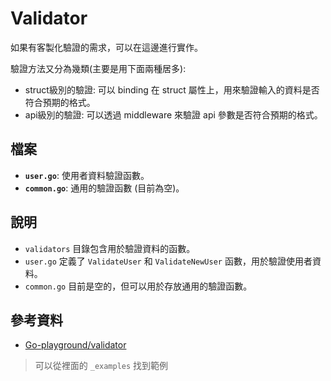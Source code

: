 # Validator

如果有客製化驗證的需求，可以在這邊進行實作。

驗證方法又分為幾類(主要是用下面兩種居多):

- struct級別的驗證: 可以 binding 在 struct 屬性上，用來驗證輸入的資料是否符合預期的格式。
- api級別的驗證: 可以透過 middleware 來驗證 api 參數是否符合預期的格式。

## 檔案

- **`user.go`**: 使用者資料驗證函數。
- **`common.go`**: 通用的驗證函數 (目前為空)。

## 說明

- `validators` 目錄包含用於驗證資料的函數。
- `user.go` 定義了 `ValidateUser` 和 `ValidateNewUser` 函數，用於驗證使用者資料。
- `common.go` 目前是空的，但可以用於存放通用的驗證函數。

## 參考資料

- [Go-playground/validator](https://github.com/go-playground/validator)

> 可以從裡面的 `_examples` 找到範例
